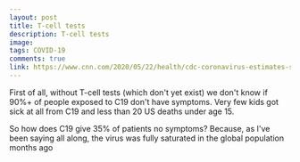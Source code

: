 ```yaml
---
layout: post
title: T-cell tests
description: T-cell tests
image: 
tags: COVID-19
comments: true
link: https://www.cnn.com/2020/05/22/health/cdc-coronavirus-estimates-symptoms-deaths/index.html
---
```

First of all, without T-cell tests (which don't yet exist) we don't know if 90%+ of people exposed to C19 don't have symptoms. Very few kids got sick at all from C19 and less than 20 US deaths under age 15.

So how does C19 give 35% of patients no symptoms? Because, as I've been saying all along, the virus was fully saturated in the global population months ago

